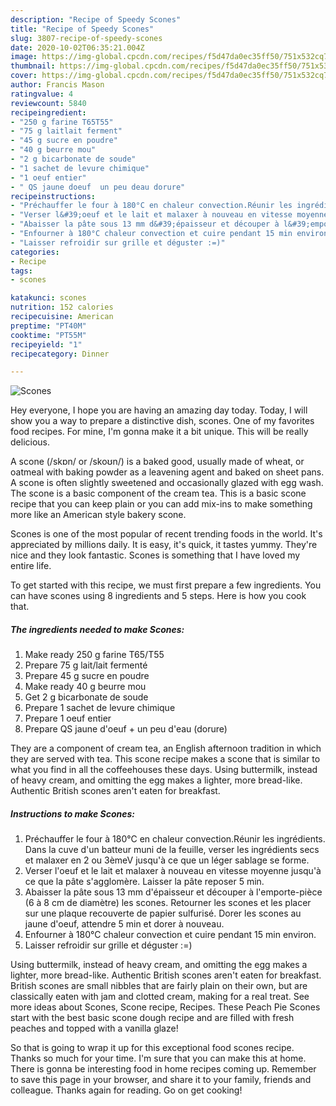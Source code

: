 ```yaml
---
description: "Recipe of Speedy Scones"
title: "Recipe of Speedy Scones"
slug: 3807-recipe-of-speedy-scones
date: 2020-10-02T06:35:21.004Z
image: https://img-global.cpcdn.com/recipes/f5d47da0ec35ff50/751x532cq70/scones-photo-principale-de-la-recette.jpg
thumbnail: https://img-global.cpcdn.com/recipes/f5d47da0ec35ff50/751x532cq70/scones-photo-principale-de-la-recette.jpg
cover: https://img-global.cpcdn.com/recipes/f5d47da0ec35ff50/751x532cq70/scones-photo-principale-de-la-recette.jpg
author: Francis Mason
ratingvalue: 4
reviewcount: 5840
recipeingredient:
- "250 g farine T65T55"
- "75 g laitlait ferment"
- "45 g sucre en poudre"
- "40 g beurre mou"
- "2 g bicarbonate de soude"
- "1 sachet de levure chimique"
- "1 oeuf entier"
- " QS jaune doeuf  un peu deau dorure"
recipeinstructions:
- "Préchauffer le four à 180°C en chaleur convection.Réunir les ingrédients. Dans la cuve d&#39;un batteur muni de la feuille, verser les ingrédients secs et malaxer en 2 ou 3èmeV jusqu&#39;à ce que un léger sablage se forme."
- "Verser l&#39;oeuf et le lait et malaxer à nouveau en vitesse moyenne jusqu&#39;à ce que la pâte s&#39;agglomère. Laisser la pâte reposer 5 min."
- "Abaisser la pâte sous 13 mm d&#39;épaisseur et découper à l&#39;emporte-pièce (6 à 8 cm de diamètre) les scones. Retourner les scones et les placer sur une plaque recouverte de papier sulfurisé. Dorer les scones au jaune d&#39;oeuf, attendre 5 min et dorer à nouveau."
- "Enfourner à 180°C chaleur convection et cuire pendant 15 min environ."
- "Laisser refroidir sur grille et déguster :=)"
categories:
- Recipe
tags:
- scones

katakunci: scones 
nutrition: 152 calories
recipecuisine: American
preptime: "PT40M"
cooktime: "PT55M"
recipeyield: "1"
recipecategory: Dinner

---
```



![Scones](https://img-global.cpcdn.com/recipes/f5d47da0ec35ff50/751x532cq70/scones-photo-principale-de-la-recette.jpg)

Hey everyone, I hope you are having an amazing day today. Today, I will show you a way to prepare a distinctive dish, scones. One of my favorites food recipes. For mine, I'm gonna make it a bit unique. This will be really delicious.

A scone (/skɒn/ or /skoʊn/) is a baked good, usually made of wheat, or oatmeal with baking powder as a leavening agent and baked on sheet pans. A scone is often slightly sweetened and occasionally glazed with egg wash. The scone is a basic component of the cream tea. This is a basic scone recipe that you can keep plain or you can add mix-ins to make something more like an American style bakery scone.

Scones is one of the most popular of recent trending foods in the world. It's appreciated by millions daily. It is easy, it's quick, it tastes yummy. They're nice and they look fantastic. Scones is something that I have loved my entire life.


To get started with this recipe, we must first prepare a few ingredients. You can have scones using 8 ingredients and 5 steps. Here is how you cook that.

<!--inarticleads1-->

##### The ingredients needed to make Scones:

1. Make ready 250 g farine T65/T55
1. Prepare 75 g lait/lait fermenté
1. Prepare 45 g sucre en poudre
1. Make ready 40 g beurre mou
1. Get 2 g bicarbonate de soude
1. Prepare 1 sachet de levure chimique
1. Prepare 1 oeuf entier
1. Prepare  QS jaune d&#39;oeuf + un peu d&#39;eau (dorure)


They are a component of cream tea, an English afternoon tradition in which they are served with tea. This scone recipe makes a scone that is similar to what you find in all the coffeehouses these days. Using buttermilk, instead of heavy cream, and omitting the egg makes a lighter, more bread-like. Authentic British scones aren&#39;t eaten for breakfast. 

<!--inarticleads2-->

##### Instructions to make Scones:

1. Préchauffer le four à 180°C en chaleur convection.Réunir les ingrédients. Dans la cuve d&#39;un batteur muni de la feuille, verser les ingrédients secs et malaxer en 2 ou 3èmeV jusqu&#39;à ce que un léger sablage se forme.
1. Verser l&#39;oeuf et le lait et malaxer à nouveau en vitesse moyenne jusqu&#39;à ce que la pâte s&#39;agglomère. Laisser la pâte reposer 5 min.
1. Abaisser la pâte sous 13 mm d&#39;épaisseur et découper à l&#39;emporte-pièce (6 à 8 cm de diamètre) les scones. Retourner les scones et les placer sur une plaque recouverte de papier sulfurisé. Dorer les scones au jaune d&#39;oeuf, attendre 5 min et dorer à nouveau.
1. Enfourner à 180°C chaleur convection et cuire pendant 15 min environ.
1. Laisser refroidir sur grille et déguster :=)


Using buttermilk, instead of heavy cream, and omitting the egg makes a lighter, more bread-like. Authentic British scones aren&#39;t eaten for breakfast. British scones are small nibbles that are fairly plain on their own, but are classically eaten with jam and clotted cream, making for a real treat. See more ideas about Scones, Scone recipe, Recipes. These Peach Pie Scones start with the best basic scone dough recipe and are filled with fresh peaches and topped with a vanilla glaze! 

So that is going to wrap it up for this exceptional food scones recipe. Thanks so much for your time. I'm sure that you can make this at home. There is gonna be interesting food in home recipes coming up. Remember to save this page in your browser, and share it to your family, friends and colleague. Thanks again for reading. Go on get cooking!
